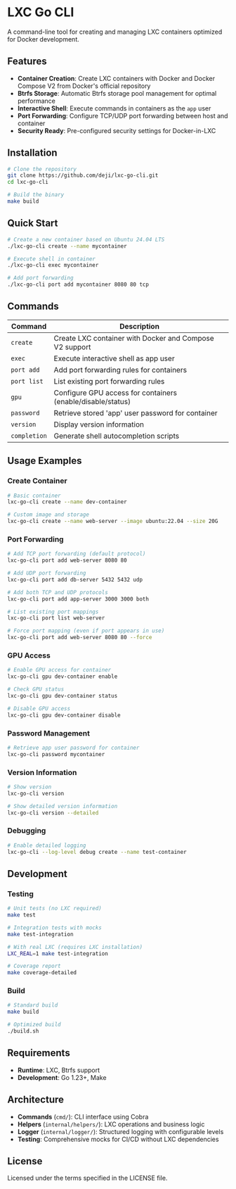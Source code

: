 # LXC Go CLI

A command-line tool for creating and managing LXC containers optimized for Docker development.

## Features

- **Container Creation**: Create LXC containers with Docker and Docker Compose V2 from Docker's official repository
- **Btrfs Storage**: Automatic Btrfs storage pool management for optimal performance
- **Interactive Shell**: Execute commands in containers as the `app` user
- **Port Forwarding**: Configure TCP/UDP port forwarding between host and container
- **Security Ready**: Pre-configured security settings for Docker-in-LXC

## Installation

```bash
# Clone the repository
git clone https://github.com/deji/lxc-go-cli.git
cd lxc-go-cli

# Build the binary
make build
```

## Quick Start

```bash
# Create a new container based on Ubuntu 24.04 LTS
./lxc-go-cli create --name mycontainer

# Execute shell in container
./lxc-go-cli exec mycontainer

# Add port forwarding
./lxc-go-cli port add mycontainer 8080 80 tcp
```

## Commands

| Command | Description |
|---------|-------------|
| `create` | Create LXC container with Docker and Compose V2 support |
| `exec` | Execute interactive shell as app user |
| `port add` | Add port forwarding rules for containers |
| `port list` | List existing port forwarding rules |
| `gpu` | Configure GPU access for containers (enable/disable/status) |
| `password` | Retrieve stored 'app' user password for container |
| `version` | Display version information |
| `completion` | Generate shell autocompletion scripts |

## Usage Examples

### Create Container
```bash
# Basic container
lxc-go-cli create --name dev-container

# Custom image and storage
lxc-go-cli create --name web-server --image ubuntu:22.04 --size 20G
```

### Port Forwarding
```bash
# Add TCP port forwarding (default protocol)
lxc-go-cli port add web-server 8080 80

# Add UDP port forwarding
lxc-go-cli port add db-server 5432 5432 udp

# Add both TCP and UDP protocols
lxc-go-cli port add app-server 3000 3000 both

# List existing port mappings
lxc-go-cli port list web-server

# Force port mapping (even if port appears in use)
lxc-go-cli port add web-server 8080 80 --force
```

### GPU Access
```bash
# Enable GPU access for container
lxc-go-cli gpu dev-container enable

# Check GPU status
lxc-go-cli gpu dev-container status

# Disable GPU access
lxc-go-cli gpu dev-container disable
```

### Password Management
```bash
# Retrieve app user password for container
lxc-go-cli password mycontainer
```

### Version Information
```bash
# Show version
lxc-go-cli version

# Show detailed version information
lxc-go-cli version --detailed
```

### Debugging
```bash
# Enable detailed logging
lxc-go-cli --log-level debug create --name test-container
```

## Development

### Testing
```bash
# Unit tests (no LXC required)
make test

# Integration tests with mocks
make test-integration

# With real LXC (requires LXC installation)
LXC_REAL=1 make test-integration

# Coverage report
make coverage-detailed
```

### Build
```bash
# Standard build
make build

# Optimized build
./build.sh
```

## Requirements

- **Runtime**: LXC, Btrfs support
- **Development**: Go 1.23+, Make

## Architecture

- **Commands** (`cmd/`): CLI interface using Cobra
- **Helpers** (`internal/helpers/`): LXC operations and business logic
- **Logger** (`internal/logger/`): Structured logging with configurable levels
- **Testing**: Comprehensive mocks for CI/CD without LXC dependencies

## License

Licensed under the terms specified in the LICENSE file.
